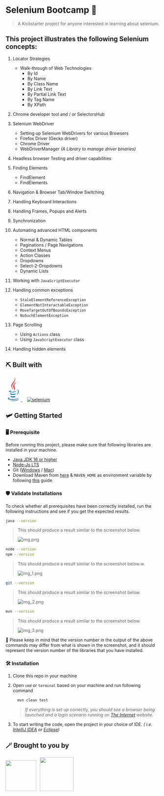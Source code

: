 # Selenium Bootcamp :rocket:

> A Kickstarter project for anyone interested in learning about selenium.

## This project illustrates the following Selenium concepts:

1. Locator Strategies
    - Walk-through of Web Technologies
        - By Id
        - By Name
        - By Class Name
        - By Link Text
        - By Partial Link Text
        - By Tag Name
        - By XPath

2. Chrome developer tool and / or SelectorsHub
3. Selenium WebDriver
    - Setting up Selenium WebDrivers for various Browsers
    - Firefox Driver (Gecko driver)
    - Chrome Driver
    - WebDriverManager _(A Library to manage driver binaries)_
4. Headless browser Testing and driver capabilities
5. Finding Elements
    - FindElement
    - FindElements
6. Navigation & Browser Tab/Window Switching
7. Handling Keyboard Interactions
8. Handling Frames, Popups and Alerts
9. Synchronization
10. Automating advanced HTML components
    - Normal & Dynamic Tables
    - Paginations / Page Navigations
    - Context Menus
    - Action Classes
    - Dropdowns
    - Select-2-Dropdowns
    - Dynamic Lists
11. Working with `JavaScriptExecutor`
12. Handling common exceptions
    - `StaleElementReferenceException`
    - `ElementNotInteractableException`
    - `MoveTargetOutOfBoundsException`
    - `NoSuchElementException`
13. Page Scrolling
    - Using `Actions` class
    - Using `JavaScriptExecutor` class
14. Handling hidden elements

## ⛏️ Built with

<a href="https://www.java.com" target="_blank"> <img src="https://raw.githubusercontent.com/devicons/devicon/master/icons/java/java-original.svg" alt="java" width="50" height="80"> </a>
&nbsp;&nbsp;&nbsp;
<a href="https://www.selenium.dev" target="_blank"> <img src="https://upload.wikimedia.org/wikipedia/commons/9/9f/Selenium_logo.svg" alt="selenium" width="180" height="80"> </a>

## :small_airplane: Getting Started

### :desktop_computer: Prerequisite

Before running this project, please make sure that following libraries are installed in your machine.

- [Java JDK 16 or higher](https://www.oracle.com/in/java/technologies/downloads/)
- [Node-Js LTS](https://nodejs.org/en)
- Git ([Windows](https://gitforwindows.org/) / [Mac](https://git-scm.com/download/mac))
- Download Maven from [here](https://maven.apache.org/download.cgi) & `MAVEN_HOME` as environment variable by
  following [this](https://www.qamadness.com/knowledge-base/how-to-install-maven-and-configure-environment-variables/)
  guide

### :shield: Validate Installations

To check whether all prerequisites have been correctly installed, run the following instructions and see if you get the
expected results.

```bash
java --version
```

> This should produce a result similar to the screenshot below.
>
> ![img.png](img.png)

```bash
node --version
npm --version
```

> This should produce a result similar to the screenshot below.w.
>
> ![img_1.png](img_1.png)

```bash
git --version
```

> This should produce a result similar to the screenshot below.
>
> ![img_2.png](img_2.png)

```bash
mvn --version
```

> This should produce a result similar to the screenshot below.
>
> ![img_3.png](img_3.png)

:memo: Please keep in mind that the version number in the output of the above commands may differ from what is shown in
the screenshot, and it should represent the version number of the libraries that you have installed.

### :hammer_and_wrench: Installation

1. Clone this repo in your machine
2. Open `cmd` or `terminal` based on your machine and run following command
    ```bash
      mvn clean test
    ``` 
   > _If everything is set up correctly, you should see a browser being launched and a login scenario running
   on [The Internet](https://the-internet.herokuapp.com/) website._

3. To start writing the code, open the project in your choice of IDE. _(
   i.e. [IntelliJ IDEA](https://www.jetbrains.com/idea/download/) or [Eclipse](https://www.eclipse.org/))_

## :magic_wand: Brought to you by

<a href="https://cpsat.agiletestingalliance.org/" target="_blank"><img src="https://cpsat-agile.b-cdn.net/wp-content/uploads/2019/06/abt-logo-unsmushed.png" width="100" height="100"></a>
&nbsp;
<a href="https://www.agiletestingalliance.org/" target="_blank"><img src="https://agiletestingalliance.b-cdn.net/wp-content/uploads/2021/02/ATA-logo.png" width="110" height="110"></a>
